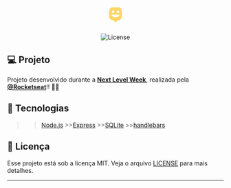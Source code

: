 <h1 align="center">
    <img alt="Happy" title="Happy" src="https://raw.githubusercontent.com/arthurfortunato/NLW3-HAPPY/5693bb2ac33f933eba555cdf81f395921e53b560/web/src/images/map-marker.svg" width="30"" />
</h1>

<p align="center">
  <img  src="https://img.shields.io/static/v1?label=license&message=MIT&color=8257E6&labelColor=121214" alt="License">
</p>


## 💻 Projeto

Projeto desenvolvido durante a **[Next Level Week](https://nextlevelweek.com/)**, realizada pela **[@Rocketseat](https://github.com/Rocketseat)**!! :rocket::rocket:


## 🚀 Tecnologias

 >>[Node.js](https://nodejs.org/en/)   >>[Express](https://expressjs.com/pt-br/)   >>[SQLite](https://www.sqlite.org/index.html)  >>[handlebars](https://handlebarsjs.com/)

## 📝 Licença 

Esse projeto está sob a licença MIT. Veja o arquivo [LICENSE](LICENSE.md) para mais detalhes.

---

